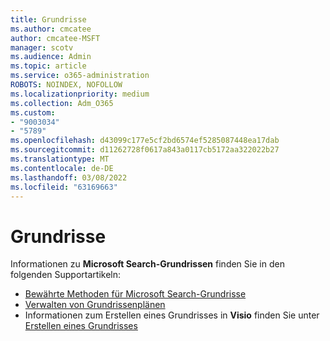 ```yaml
---
title: Grundrisse
ms.author: cmcatee
author: cmcatee-MSFT
manager: scotv
ms.audience: Admin
ms.topic: article
ms.service: o365-administration
ROBOTS: NOINDEX, NOFOLLOW
ms.localizationpriority: medium
ms.collection: Adm_O365
ms.custom:
- "9003034"
- "5789"
ms.openlocfilehash: d43099c177e5cf2bd6574ef5285087448ea17dab
ms.sourcegitcommit: d11262728f0617a843a0117cb5172aa322022b27
ms.translationtype: MT
ms.contentlocale: de-DE
ms.lasthandoff: 03/08/2022
ms.locfileid: "63169663"
---
```

# <a name="floor-plans"></a>Grundrisse

Informationen zu **Microsoft Search-Grundrissen**  finden Sie in den folgenden Supportartikeln:
- [Bewährte Methoden für Microsoft Search-Grundrisse](https://docs.microsoft.com/microsoftsearch/floorplans-bestpractices)  
- [Verwalten von Grundrissenplänen](https://docs.microsoft.com/microsoftsearch/manage-floorplans)  
- Informationen zum Erstellen eines Grundrisses in  **Visio** finden Sie unter [Erstellen eines Grundrisses](https://support.office.com/article/create-a-floor-plan-ec17da08-64aa-4ead-9b9b-35e821645791)